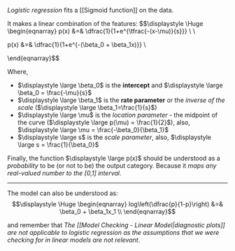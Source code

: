 *Logistic regression* fits a [[Sigmoid function]] on the data.

It makes a linear combination of the features:
$$\displaystyle \Huge \begin{eqnarray} 
p(x) &=& \dfrac{1}{1+e^{\tfrac{-(x-\mu)}{s}}} \\ \\

p(x) &=& \dfrac{1}{1+e^{-(\beta_0 + \beta_1x)}} \\

\end{eqnarray}$$

Where,
- $\displaystyle \large \beta_0$ is the **intercept** and $\displaystyle \large \beta_0 = \frac{-\mu}{s}$
- $\displaystyle \large \beta_1$ is the **rate parameter** or the *inverse of the scale* ($\displaystyle \large \beta_1=\frac{1}{s}$)
- $\displaystyle \large \mu$ is the *location parameter* - the midpoint of the curve ($\displaystyle \large p(\mu) = \frac{1}{2}$), also, $\displaystyle \large \mu = \frac{-\beta_0}{\beta_1}$
- $\displaystyle \large s$ is the *scale parameter*, also, $\displaystyle \large s = \frac{1}{\beta_0}$

Finally, the function $\displaystyle \large p(x)$ should be understood as a *probability* to be (or not to be) the output category. Because it *maps any real-valued number to the [0,1] interval*.

---
The model can also be understood as:
$$\displaystyle \Huge \begin{eqnarray} 
log\left(\dfrac{p}{1-p}\right) &=& \beta_0 + \beta_1x_1 \\
\end{eqnarray}$$

and remember that *The [[Model Checking - Linear Model|diagnostic plots]] are not applicable to logistic regression as the assumptions that we were checking for in linear models are not relevant*. 